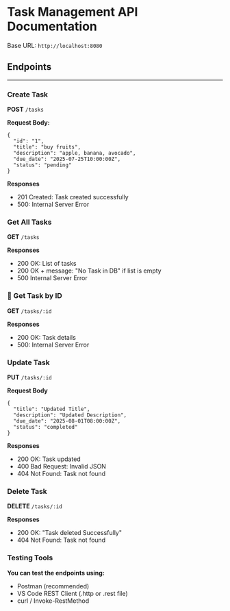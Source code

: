 # Task Management API Documentation

Base URL: `http://localhost:8080`

## Endpoints

---

### Create Task

**POST** `/tasks`

**Request Body:**
```
{
  "id": "1",
  "title": "buy fruits",
  "description": "apple, banana, avocado",
  "due_date": "2025-07-25T10:00:00Z",
  "status": "pending"
}
```
**Responses**
- 201 Created: Task created successfully
- 500: Internal Server Error

### Get All Tasks

**GET** `/tasks`

**Responses**

- 200 OK: List of tasks
- 200 OK + message: "No Task in DB" if list is empty
- 500 Internal Server Error

### 🔹 Get Task by ID

**GET** `/tasks/:id`

**Responses**

- 200 OK: Task details
- 500: Internal Server Error

### Update Task
**PUT** `/tasks/:id`

**Request Body**

```
{
  "title": "Updated Title",
  "description": "Updated Description",
  "due_date": "2025-08-01T08:00:00Z",
  "status": "completed"
}
```

**Responses**

- 200 OK: Task updated
- 400 Bad Request: Invalid JSON
- 404 Not Found: Task not found

### Delete Task

**DELETE** `/tasks/:id`

**Responses**

- 200 OK: "Task deleted Successfully"
- 404 Not Found: Task not found

### Testing Tools
**You can test the endpoints using:**
- Postman (recommended)
- VS Code REST Client (.http or .rest file)
- curl / Invoke-RestMethod